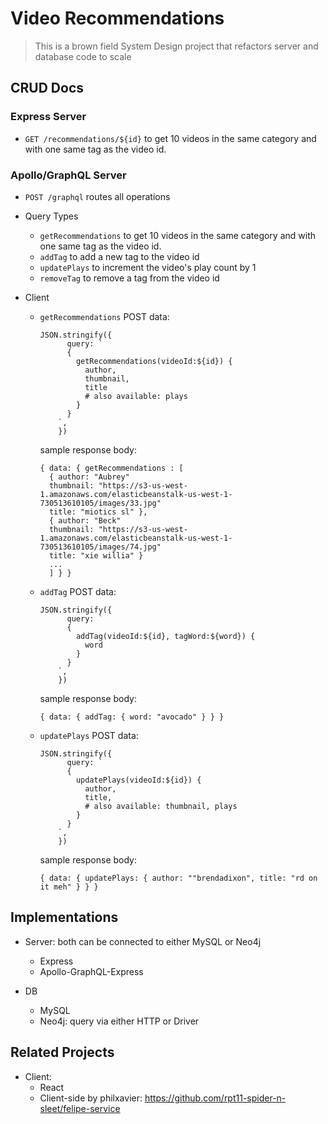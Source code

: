# Video Recommendations

> This is a brown field System Design project that refactors server and database code to scale

## CRUD Docs
### Express Server
- ```GET /recommendations/${id}``` to get 10 videos in the same category and with one same tag as the video id.

### Apollo/GraphQL Server
- ```POST /graphql``` routes all operations

- Query Types
  - ```getRecommendations``` to get 10 videos in the same category and with one same tag as the video id.
  - ```addTag``` to add a new tag to the video id
  - ```updatePlays``` to increment the video's play count by 1
  - ```removeTag``` to remove a tag from the video id
  
- Client
  - ```getRecommendations```
      POST data:
  
      ```
      JSON.stringify({
            query: `
            {
              getRecommendations(videoId:${id}) {
                author,
                thumbnail,
                title
                # also available: plays
              }
            }
          `,
          })
       ```

      sample response body:
      
      ```
      { data: { getRecommendations : [ 
        { author: "Aubrey"
        thumbnail: "https://s3-us-west-1.amazonaws.com/elasticbeanstalk-us-west-1-730513610105/images/33.jpg"
        title: "miotics sl" },
        { author: "Beck"
        thumbnail: "https://s3-us-west-1.amazonaws.com/elasticbeanstalk-us-west-1-730513610105/images/74.jpg"
        title: "xie willia" }
        ...
        ] } }
      ```
      
  - ```addTag```
      POST data:
  
      ```
      JSON.stringify({
            query: `
            {
              addTag(videoId:${id}, tagWord:${word}) {
                word
              }
            }
          `,
          })
       ```

      sample response body:
      
      ```
      { data: { addTag: { word: "avocado" } } }
      ```
      
  - ```updatePlays```
      POST data:
  
      ```
      JSON.stringify({
            query: `
            {
              updatePlays(videoId:${id}) {
                author,
                title,
                # also available: thumbnail, plays
              }
            }
          `,
          })
       ```

      sample response body:
      
      ```
      { data: { updatePlays: { author: ""brendadixon", title: "rd on it meh" } } }
      ```
## Implementations
- Server: both can be connected to either MySQL or Neo4j
  - Express
  - Apollo-GraphQL-Express

- DB
  - MySQL
  - Neo4j: query via either HTTP or Driver

## Related Projects
- Client:
  - React
  - Client-side by philxavier: https://github.com/rpt11-spider-n-sleet/felipe-service
  
